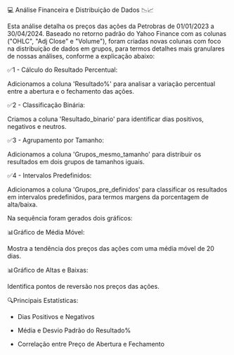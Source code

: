 ‍💻 Análise Financeira e Distribuição de Dados 📉📈


Esta análise detalha os preços das ações da Petrobras de 01/01/2023 a 30/04/2024. Baseado no retorno padrão do Yahoo Finance com as colunas ("OHLC", "Adj Close" e "Volume"), foram criadas novas colunas com foco na distribuição de dados em grupos, para termos detalhes mais granulares de nossas análises, conforme a explicação abaixo:


✅1 - Cálculo do Resultado Percentual:

Adicionamos a coluna 'Resultado%' para analisar a variação percentual entre a abertura e o fechamento das ações.


✅2 - Classificação Binária:

Criamos a coluna 'Resultado_binario' para identificar dias positivos, negativos e neutros.


✅3 - Agrupamento por Tamanho:

Adicionamos a coluna 'Grupos_mesmo_tamanho' para distribuir os resultados em dois grupos de tamanhos iguais.


✅4 - Intervalos Predefinidos:

Adicionamos a coluna 'Grupos_pre_definidos' para classificar os resultados em intervalos predefinidos, para termos margens da porcentagem de alta/baixa.


Na sequência foram gerados dois gráficos:


📊Gráfico de Média Móvel:

Mostra a tendência dos preços das ações com uma média móvel de 20 dias.


📊Gráfico de Altas e Baixas:

Identifica pontos de reversão nos preços das ações.


🔍Principais Estatísticas:

- Dias Positivos e Negativos

- Média e Desvio Padrão do Resultado%

- Correlação entre Preço de Abertura e Fechamento


